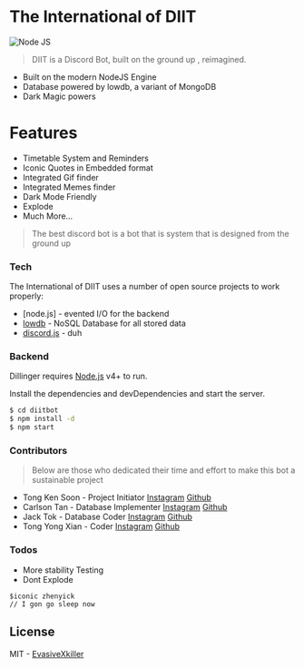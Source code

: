 # The International of DIIT

![Node JS](https://cdn.discordapp.com/attachments/708883385140903976/802879722987716658/nodejs-mongodb.png)

> DIIT is a Discord Bot, built on the ground up , reimagined.
  - Built on the modern NodeJS Engine
  - Database powered by lowdb, a variant of MongoDB
  - Dark Magic powers

# Features
  - Timetable System and Reminders
  - Iconic Quotes in Embedded format
  - Integrated Gif finder
  - Integrated Memes finder
  - Dark Mode Friendly
  - Explode
  - Much More...

> The best discord bot is a bot that is system that is designed from the ground up
### Tech

The International of DIIT uses a number of open source projects to work properly:

* [node.js] - evented I/O for the backend
* [lowdb](https://github.com/typicode/lowdb) - NoSQL Database for all stored data
* [discord.js](https://discord.js.org/#/) - duh


### Backend

Dillinger requires [Node.js](https://nodejs.org/) v4+ to run.

Install the dependencies and devDependencies and start the server.

```sh
$ cd diitbot
$ npm install -d
$ npm start
```

### Contributors

> Below are those who dedicated their time and effort to make this bot a sustainable project
- Tong Ken Soon - Project Initiator [Instagram](https://www.instagram.com/ikenot__/) [Github](https://github.com/TongKenSoon)
- Carlson Tan - Database Implementer [Instagram](https://www.instagram.com/carlson.x.destroyed/) [Github](https://github.com/EvasiveXkiller/)
- Jack Tok - Database Coder [Instagram](hhttps://www.instagram.com/jack_tok_/) [Github](https://github.com/OptimalLego)
- Tong Yong Xian - Coder [Instagram](https://www.instagram.com/_yong_xian_/) [Github](https://github.com/YongXian1202)

### Todos

 - More stability Testing
 - Dont Explode

```
$iconic zhenyick
// I gon go sleep now
```
License
----

MIT - [EvasiveXkiller](https://github.com/EvasiveXkiller)

